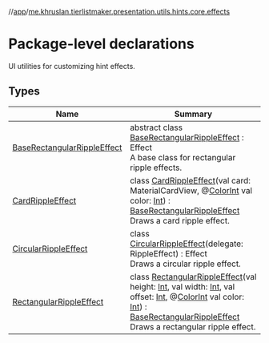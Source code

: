 //[app](../../index.md)/[me.khruslan.tierlistmaker.presentation.utils.hints.core.effects](index.md)

# Package-level declarations

UI utilities for customizing hint effects.

## Types

| Name | Summary |
|---|---|
| [BaseRectangularRippleEffect](-base-rectangular-ripple-effect/index.md) | abstract class [BaseRectangularRippleEffect](-base-rectangular-ripple-effect/index.md) : Effect<br>A base class for rectangular ripple effects. |
| [CardRippleEffect](-card-ripple-effect/index.md) | class [CardRippleEffect](-card-ripple-effect/index.md)(val card: MaterialCardView, @[ColorInt](https://developer.android.com/reference/kotlin/androidx/annotation/ColorInt.html) val color: [Int](https://kotlinlang.org/api/latest/jvm/stdlib/kotlin/-int/index.html)) : [BaseRectangularRippleEffect](-base-rectangular-ripple-effect/index.md)<br>Draws a card ripple effect. |
| [CircularRippleEffect](-circular-ripple-effect/index.md) | class [CircularRippleEffect](-circular-ripple-effect/index.md)(delegate: RippleEffect) : Effect<br>Draws a circular ripple effect. |
| [RectangularRippleEffect](-rectangular-ripple-effect/index.md) | class [RectangularRippleEffect](-rectangular-ripple-effect/index.md)(val height: [Int](https://kotlinlang.org/api/latest/jvm/stdlib/kotlin/-int/index.html), val width: [Int](https://kotlinlang.org/api/latest/jvm/stdlib/kotlin/-int/index.html), val offset: [Int](https://kotlinlang.org/api/latest/jvm/stdlib/kotlin/-int/index.html), @[ColorInt](https://developer.android.com/reference/kotlin/androidx/annotation/ColorInt.html) val color: [Int](https://kotlinlang.org/api/latest/jvm/stdlib/kotlin/-int/index.html)) : [BaseRectangularRippleEffect](-base-rectangular-ripple-effect/index.md)<br>Draws a rectangular ripple effect. |
